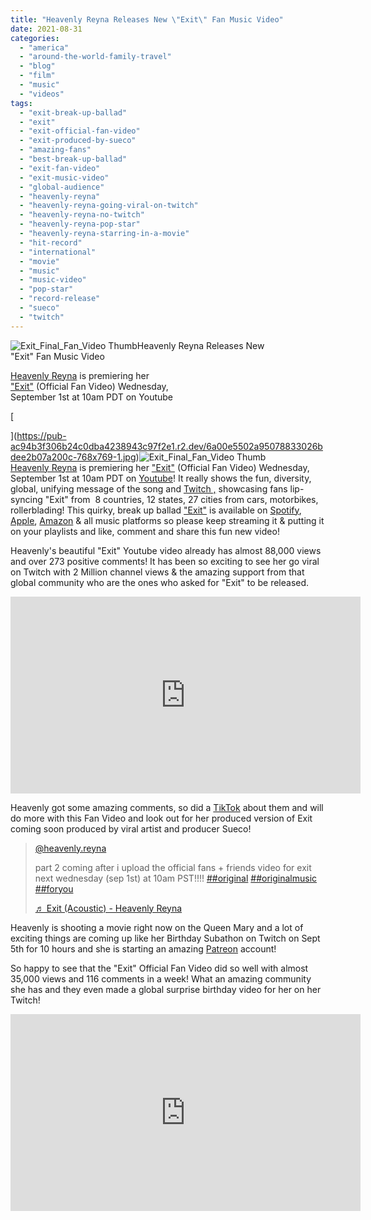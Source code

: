 ```yaml
---
title: "Heavenly Reyna Releases New \"Exit\" Fan Music Video"
date: 2021-08-31
categories: 
  - "america"
  - "around-the-world-family-travel"
  - "blog"
  - "film"
  - "music"
  - "videos"
tags: 
  - "exit-break-up-ballad"
  - "exit"
  - "exit-official-fan-video"
  - "exit-produced-by-sueco"
  - "amazing-fans"
  - "best-break-up-ballad"
  - "exit-fan-video"
  - "exit-music-video"
  - "global-audience"
  - "heavenly-reyna"
  - "heavenly-reyna-going-viral-on-twitch"
  - "heavenly-reyna-no-twitch"
  - "heavenly-reyna-pop-star"
  - "heavenly-reyna-starring-in-a-movie"
  - "hit-record"
  - "international"
  - "movie"
  - "music"
  - "music-video"
  - "pop-star"
  - "record-release"
  - "sueco"
  - "twitch"
---
```


  
![Exit_Final_Fan_Video Thumb ](https://pub-ac94b3f306b24c0dba4238943c97f2e1.r2.dev/6a00e5502a950788330282e11d9e5a200b-scaled-1.jpg)Heavenly Reyna Releases New  
"Exit" Fan Music Video  
  
[Heavenly Reyna](https://www.heavenlyreyna.com) is premiering her  
["Exit"](https://www.youtube.com/watch?v=NZVRUA1FzCs) (Official Fan Video) Wednesday,  
September 1st at 10am PDT on Youtube

<!--more-->[  
](https://pub-ac94b3f306b24c0dba4238943c97f2e1.r2.dev/6a00e5502a95078833026bdee2b07a200c-768x769-1.jpg)[](https://pub-ac94b3f306b24c0dba4238943c97f2e1.r2.dev/6a00e5502a95078833026bdee2b07a200c-768x769-1.jpg)![Exit_Final_Fan_Video Thumb ](https://pub-ac94b3f306b24c0dba4238943c97f2e1.r2.dev/6a00e5502a95078833027880450a24200d-2048x1148-1.jpg)  
[Heavenly Reyna](https://www.heavenlyreyna.com) is premiering her ["Exit"](https://www.youtube.com/watch?v=NZVRUA1FzCs) (Official Fan Video) Wednesday, September 1st at 10am PDT on [Youtube](https://www.youtube.com/user/soultravelers3?sub_confirmation=1%20)! It really shows the fun, diversity, global, unifying message of the song and [Twitch ,](https://www.twitch.tv/heavenlyreyna "Heavenly Reyna on Twitch") showcasing fans lip-syncing "Exit" from  8 countries, 12 states, 27 cities from cars, motorbikes, rollerblading! This quirky, break up ballad ["Exit"](https://lnk.to/exitacoustic) is available on [Spotify](https://pub-ac94b3f306b24c0dba4238943c97f2e1.r2.dev/2021/07/spoti.fi/3iyH49Q), [Apple](https://pub-ac94b3f306b24c0dba4238943c97f2e1.r2.dev/2021/07/apple.co/2UoLgRJ%20), [Amazon](https://pub-ac94b3f306b24c0dba4238943c97f2e1.r2.dev/2021/07/amzn.to/36NHu6X) & all music platforms so please keep streaming it & putting it on your playlists and like, comment and share this fun new video!   
  
Heavenly's beautiful "Exit" Youtube video already has almost 88,000 views and over 273 positive comments! It has been so exciting to see her go viral on Twitch with 2 Million channel views & the amazing support from that global community who are the ones who asked for "Exit" to be released.   
  

<iframe allow="accelerometer; autoplay; clipboard-write; encrypted-media; gyroscope; picture-in-picture" allowfullscreen frameborder="0" height="315" src="https://www.youtube.com/embed/NZVRUA1FzCs" title="YouTube video player" width="560"></iframe>

  
  
Heavenly got some amazing comments, so did a [TikTok](https://www.tiktok.com/@heavenly.reyna?lang=en "Heavenly Reyna on tiktok") about them and will do more with this Fan Video and look out for her produced version of Exit coming soon produced by viral artist and producer Sueco!   
  

> [@heavenly.reyna](https://www.tiktok.com/@heavenly.reyna "@heavenly.reyna")
> 
> part 2 coming after i upload the official fans + friends video for exit next wednesday (sep 1st) at 10am PST!!!! [##original](https://www.tiktok.com/tag/original "original") [##originalmusic](https://www.tiktok.com/tag/originalmusic "originalmusic") [##foryou](https://www.tiktok.com/tag/foryou "foryou")
> 
> [♬ Exit (Acoustic) - Heavenly Reyna](https://www.tiktok.com/music/Exit-Acoustic-6982334870219425793 "♬ Exit (Acoustic) - Heavenly Reyna")

<script src="https://www.tiktok.com/embed.js"></script>

  
Heavenly is shooting a movie right now on the Queen Mary and a lot of exciting things are coming up like her Birthday Subathon on Twitch on Sept 5th for 10 hours and she is starting an amazing [Patreon](https://www.patreon.com/heavenlyreyna "heavenly reyna Patreon") account!   
  
So happy to see that the "Exit" Official Fan Video did so well with almost 35,000 views and 116 comments in a week! What an amazing community she has and they even made a global surprise birthday video for her on her Twitch!   
  

<iframe allow="accelerometer; autoplay; clipboard-write; encrypted-media; gyroscope; picture-in-picture" allowfullscreen frameborder="0" height="315" src="https://www.youtube.com/embed/sI4qzh-z2IA" title="YouTube video player" width="560"></iframe>
